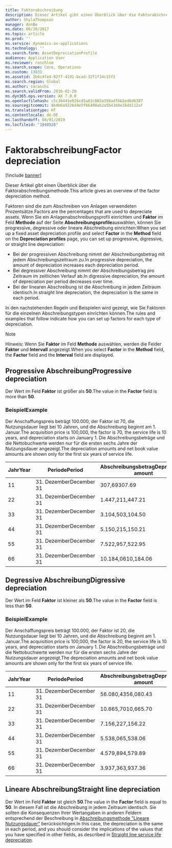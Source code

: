 ```yaml
---
title: Faktorabschreibung
description: Dieser Artikel gibt einen Überblick über die Faktorabschreibungsmethode.
author: ShylaThompson
manager: AnnBe
ms.date: 06/20/2017
ms.topic: article
ms.prod: ''
ms.service: dynamics-ax-applications
ms.technology: ''
ms.search.form: AssetDepreciationProfile
audience: Application User
ms.reviewer: roschlom
ms.search.scope: Core, Operations
ms.custom: 13831
ms.assetid: 2b6c4fe4-02ff-4191-bcad-32f1f34c15f2
ms.search.region: Global
ms.author: saraschi
ms.search.validFrom: 2016-02-28
ms.dyn365.ops.version: AX 7.0.0
ms.openlocfilehash: c5c36441e926cd5a82c802a350adf6b2ed6d6387
ms.sourcegitcommit: 8b4b6a9226d4e5f66498ab2a5b4160e26dd112af
ms.translationtype: HT
ms.contentlocale: de-DE
ms.lasthandoff: 08/01/2019
ms.locfileid: "1840528"
---
```

# <a name="factor-depreciation"></a><span data-ttu-id="4d8e9-103">Faktorabschreibung</span><span class="sxs-lookup"><span data-stu-id="4d8e9-103">Factor depreciation</span></span>

[!include [banner](../includes/banner.md)]

<span data-ttu-id="4d8e9-104">Dieser Artikel gibt einen Überblick über die Faktorabschreibungsmethode.</span><span class="sxs-lookup"><span data-stu-id="4d8e9-104">This article gives an overview of the factor depreciation method.</span></span>

<span data-ttu-id="4d8e9-105">Faktoren sind die zum Abschreiben von Anlagen verwendeten Prozentsätze.</span><span class="sxs-lookup"><span data-stu-id="4d8e9-105">Factors are the percentages that are used to depreciate assets.</span></span> <span data-ttu-id="4d8e9-106">Wenn Sie ein Anlagenabschreibungsprofil einrichten und **Faktor** im Feld **Methode** auf der Seite **Abschreibungsprofile**auswählen, können Sie progressive, degressive oder lineare Abschreibung einrichten:</span><span class="sxs-lookup"><span data-stu-id="4d8e9-106">When you set up a fixed asset depreciation profile and select **Factor** in the **Method** field on the **Depreciation profiles** page, you can set up progressive, digressive, or straight line depreciation:</span></span>

-   <span data-ttu-id="4d8e9-107">Bei der progressiven Abschreibung nimmt der Abschreibungsbetrag mit jedem Abschreibungszeitraum zu.</span><span class="sxs-lookup"><span data-stu-id="4d8e9-107">In progressive depreciation, the amount of depreciation increases each depreciation period.</span></span>
-   <span data-ttu-id="4d8e9-108">Bei degressiver Abschreibung nimmt der Abschreibungsbetrag pro Zeitraum im zeitlichen Verlauf ab.</span><span class="sxs-lookup"><span data-stu-id="4d8e9-108">In digressive depreciation, the amount of depreciation per period decreases over time.</span></span>
-   <span data-ttu-id="4d8e9-109">Bei der linearen Abschreibung ist die Abschreibung in jedem Zeitraum identisch.</span><span class="sxs-lookup"><span data-stu-id="4d8e9-109">In straight line depreciation, the depreciation is the same in each period.</span></span>

<span data-ttu-id="4d8e9-110">In den nachstehenden Regeln und Beispielen wird gezeigt, wie Sie Faktoren für die einzelnen Abschreibungstypen einrichten können.</span><span class="sxs-lookup"><span data-stu-id="4d8e9-110">The rules and examples that follow indicate how you can set up factors for each type of depreciation.</span></span> 

> [!NOTE] 
> <span data-ttu-id="4d8e9-111">Hinweis: Wenn Sie  **Faktor** im Feld  **Methode** auswählen, werden die Felder **Faktor** und **Intervall**  angezeigt.</span><span class="sxs-lookup"><span data-stu-id="4d8e9-111">When you select **Factor** in the **Method** field, the **Factor** field and the **Interval** field are displayed.</span></span>

## <a name="progressive-depreciation"></a><span data-ttu-id="4d8e9-112">Progressive Abschreibung</span><span class="sxs-lookup"><span data-stu-id="4d8e9-112">Progressive depreciation</span></span>
<span data-ttu-id="4d8e9-113">Der Wert im Feld **Faktor** ist größer als **50**.</span><span class="sxs-lookup"><span data-stu-id="4d8e9-113">The value in the **Factor** field is more than **50**.</span></span>

### <a name="example"></a><span data-ttu-id="4d8e9-114">Beispiel</span><span class="sxs-lookup"><span data-stu-id="4d8e9-114">Example</span></span>

<span data-ttu-id="4d8e9-115">Der Anschaffungspreis beträgt 100.000, der Faktor ist 70, die Nutzungsdauer liegt bei 10 Jahren, und die Abschreibung beginnt am 1. Januar.</span><span class="sxs-lookup"><span data-stu-id="4d8e9-115">The acquisition price is 100,000, the factor is 70, the service life is 10 years, and depreciation starts on January 1.</span></span> <span data-ttu-id="4d8e9-116">Die Abschreibungsbeträge und die Nettobuchwerte werden nur für die ersten sechs Jahre der Nutzungsdauer angezeigt.</span><span class="sxs-lookup"><span data-stu-id="4d8e9-116">The depreciation amounts and net book value amounts are shown only for the first six years of service life.</span></span>

| <span data-ttu-id="4d8e9-117">Jahr</span><span class="sxs-lookup"><span data-stu-id="4d8e9-117">Year</span></span> | <span data-ttu-id="4d8e9-118">Periode</span><span class="sxs-lookup"><span data-stu-id="4d8e9-118">Period</span></span>      | <span data-ttu-id="4d8e9-119">Abschreibungsbetrag</span><span class="sxs-lookup"><span data-stu-id="4d8e9-119">Depreciation amount</span></span> | <span data-ttu-id="4d8e9-120">Nettobuchwert</span><span class="sxs-lookup"><span data-stu-id="4d8e9-120">Net book value amount</span></span> |
|------|-------------|---------------------|-----------------------|
| <span data-ttu-id="4d8e9-121">1</span><span class="sxs-lookup"><span data-stu-id="4d8e9-121">1</span></span>    | <span data-ttu-id="4d8e9-122">31. Dezember</span><span class="sxs-lookup"><span data-stu-id="4d8e9-122">December 31</span></span> | <span data-ttu-id="4d8e9-123">307,69</span><span class="sxs-lookup"><span data-stu-id="4d8e9-123">307.69</span></span>              | <span data-ttu-id="4d8e9-124">99.692,31</span><span class="sxs-lookup"><span data-stu-id="4d8e9-124">99,692.31</span></span>             |
| <span data-ttu-id="4d8e9-125">2</span><span class="sxs-lookup"><span data-stu-id="4d8e9-125">2</span></span>    | <span data-ttu-id="4d8e9-126">31. Dezember</span><span class="sxs-lookup"><span data-stu-id="4d8e9-126">December 31</span></span> | <span data-ttu-id="4d8e9-127">1.447,21</span><span class="sxs-lookup"><span data-stu-id="4d8e9-127">1,447.21</span></span>            | <span data-ttu-id="4d8e9-128">98.245,10</span><span class="sxs-lookup"><span data-stu-id="4d8e9-128">98,245.10</span></span>             |
| <span data-ttu-id="4d8e9-129">3</span><span class="sxs-lookup"><span data-stu-id="4d8e9-129">3</span></span>    | <span data-ttu-id="4d8e9-130">31. Dezember</span><span class="sxs-lookup"><span data-stu-id="4d8e9-130">December 31</span></span> | <span data-ttu-id="4d8e9-131">3.104,50</span><span class="sxs-lookup"><span data-stu-id="4d8e9-131">3,104.50</span></span>            | <span data-ttu-id="4d8e9-132">95.140,60</span><span class="sxs-lookup"><span data-stu-id="4d8e9-132">95,140.60</span></span>             |
| <span data-ttu-id="4d8e9-133">4</span><span class="sxs-lookup"><span data-stu-id="4d8e9-133">4</span></span>    | <span data-ttu-id="4d8e9-134">31. Dezember</span><span class="sxs-lookup"><span data-stu-id="4d8e9-134">December 31</span></span> | <span data-ttu-id="4d8e9-135">5.150,21</span><span class="sxs-lookup"><span data-stu-id="4d8e9-135">5,150.21</span></span>            | <span data-ttu-id="4d8e9-136">89.990,39</span><span class="sxs-lookup"><span data-stu-id="4d8e9-136">89,990.39</span></span>             |
| <span data-ttu-id="4d8e9-137">5</span><span class="sxs-lookup"><span data-stu-id="4d8e9-137">5</span></span>    | <span data-ttu-id="4d8e9-138">31. Dezember</span><span class="sxs-lookup"><span data-stu-id="4d8e9-138">December 31</span></span> | <span data-ttu-id="4d8e9-139">7.522,95</span><span class="sxs-lookup"><span data-stu-id="4d8e9-139">7,522.95</span></span>            | <span data-ttu-id="4d8e9-140">82.467,44</span><span class="sxs-lookup"><span data-stu-id="4d8e9-140">82,467.44</span></span>             |
| <span data-ttu-id="4d8e9-141">6</span><span class="sxs-lookup"><span data-stu-id="4d8e9-141">6</span></span>    | <span data-ttu-id="4d8e9-142">31. Dezember</span><span class="sxs-lookup"><span data-stu-id="4d8e9-142">December 31</span></span> | <span data-ttu-id="4d8e9-143">10.184,06</span><span class="sxs-lookup"><span data-stu-id="4d8e9-143">10,184.06</span></span>           | <span data-ttu-id="4d8e9-144">72.283,38</span><span class="sxs-lookup"><span data-stu-id="4d8e9-144">72,283.38</span></span>             |

## <a name="digressive-depreciation"></a><span data-ttu-id="4d8e9-145">Degressive Abschreibung</span><span class="sxs-lookup"><span data-stu-id="4d8e9-145">Digressive depreciation</span></span>
<span data-ttu-id="4d8e9-146">Der Wert im Feld **Faktor** ist kleiner als **50**.</span><span class="sxs-lookup"><span data-stu-id="4d8e9-146">The value in the **Factor** field is less than **50**.</span></span>

### <a name="example"></a><span data-ttu-id="4d8e9-147">Beispiel</span><span class="sxs-lookup"><span data-stu-id="4d8e9-147">Example</span></span>

<span data-ttu-id="4d8e9-148">Der Anschaffungspreis beträgt 100.000, der Faktor ist 20, die Nutzungsdauer liegt bei 10 Jahren, und die Abschreibung beginnt am 1. Januar.</span><span class="sxs-lookup"><span data-stu-id="4d8e9-148">The acquisition price is 100,000, the factor is 20, the service life is 10 years, and depreciation starts on January 1.</span></span> <span data-ttu-id="4d8e9-149">Die Abschreibungsbeträge und die Nettobuchwerte werden nur für die ersten sechs Jahre der Nutzungsdauer angezeigt.</span><span class="sxs-lookup"><span data-stu-id="4d8e9-149">The depreciation amounts and net book value amounts are shown only for the first six years of service life.</span></span>

| <span data-ttu-id="4d8e9-150">Jahr</span><span class="sxs-lookup"><span data-stu-id="4d8e9-150">Year</span></span> | <span data-ttu-id="4d8e9-151">Periode</span><span class="sxs-lookup"><span data-stu-id="4d8e9-151">Period</span></span>      | <span data-ttu-id="4d8e9-152">Abschreibungsbetrag</span><span class="sxs-lookup"><span data-stu-id="4d8e9-152">Depreciation amount</span></span> | <span data-ttu-id="4d8e9-153">Nettobuchwert</span><span class="sxs-lookup"><span data-stu-id="4d8e9-153">Net book value amount</span></span> |
|------|-------------|---------------------|-----------------------|
| <span data-ttu-id="4d8e9-154">1</span><span class="sxs-lookup"><span data-stu-id="4d8e9-154">1</span></span>    | <span data-ttu-id="4d8e9-155">31. Dezember</span><span class="sxs-lookup"><span data-stu-id="4d8e9-155">December 31</span></span> | <span data-ttu-id="4d8e9-156">56.080,43</span><span class="sxs-lookup"><span data-stu-id="4d8e9-156">56,080.43</span></span>           | <span data-ttu-id="4d8e9-157">43.919,57</span><span class="sxs-lookup"><span data-stu-id="4d8e9-157">43,919.57</span></span>             |
| <span data-ttu-id="4d8e9-158">2</span><span class="sxs-lookup"><span data-stu-id="4d8e9-158">2</span></span>    | <span data-ttu-id="4d8e9-159">31. Dezember</span><span class="sxs-lookup"><span data-stu-id="4d8e9-159">December 31</span></span> | <span data-ttu-id="4d8e9-160">10.665,70</span><span class="sxs-lookup"><span data-stu-id="4d8e9-160">10,665.70</span></span>           | <span data-ttu-id="4d8e9-161">33.253,87</span><span class="sxs-lookup"><span data-stu-id="4d8e9-161">33,253.87</span></span>             |
| <span data-ttu-id="4d8e9-162">3</span><span class="sxs-lookup"><span data-stu-id="4d8e9-162">3</span></span>    | <span data-ttu-id="4d8e9-163">31. Dezember</span><span class="sxs-lookup"><span data-stu-id="4d8e9-163">December 31</span></span> | <span data-ttu-id="4d8e9-164">7.156,22</span><span class="sxs-lookup"><span data-stu-id="4d8e9-164">7,156.22</span></span>            | <span data-ttu-id="4d8e9-165">26.097,65</span><span class="sxs-lookup"><span data-stu-id="4d8e9-165">26,097.65</span></span>             |
| <span data-ttu-id="4d8e9-166">4</span><span class="sxs-lookup"><span data-stu-id="4d8e9-166">4</span></span>    | <span data-ttu-id="4d8e9-167">31. Dezember</span><span class="sxs-lookup"><span data-stu-id="4d8e9-167">December 31</span></span> | <span data-ttu-id="4d8e9-168">5.538,06</span><span class="sxs-lookup"><span data-stu-id="4d8e9-168">5,538.06</span></span>            | <span data-ttu-id="4d8e9-169">20.559,59</span><span class="sxs-lookup"><span data-stu-id="4d8e9-169">20,559.59</span></span>             |
| <span data-ttu-id="4d8e9-170">5</span><span class="sxs-lookup"><span data-stu-id="4d8e9-170">5</span></span>    | <span data-ttu-id="4d8e9-171">31. Dezember</span><span class="sxs-lookup"><span data-stu-id="4d8e9-171">December 31</span></span> | <span data-ttu-id="4d8e9-172">4.579,89</span><span class="sxs-lookup"><span data-stu-id="4d8e9-172">4,579.89</span></span>            | <span data-ttu-id="4d8e9-173">15.979,70</span><span class="sxs-lookup"><span data-stu-id="4d8e9-173">15,979.70</span></span>             |
| <span data-ttu-id="4d8e9-174">6</span><span class="sxs-lookup"><span data-stu-id="4d8e9-174">6</span></span>    | <span data-ttu-id="4d8e9-175">31. Dezember</span><span class="sxs-lookup"><span data-stu-id="4d8e9-175">December 31</span></span> | <span data-ttu-id="4d8e9-176">3.937,36</span><span class="sxs-lookup"><span data-stu-id="4d8e9-176">3,937.36</span></span>            | <span data-ttu-id="4d8e9-177">12.042,34</span><span class="sxs-lookup"><span data-stu-id="4d8e9-177">12,042.34</span></span>             |

## <a name="straight-line-depreciation"></a><span data-ttu-id="4d8e9-178">Lineare Abschreibung</span><span class="sxs-lookup"><span data-stu-id="4d8e9-178">Straight line depreciation</span></span>
<span data-ttu-id="4d8e9-179">Der Wert im Feld **Faktor** ist gleich **50**.</span><span class="sxs-lookup"><span data-stu-id="4d8e9-179">The value in the **Factor** field is equal to **50**.</span></span> <span data-ttu-id="4d8e9-180">In diesem Fall ist die Abschreibung in jedem Zeitraum identisch. Sie sollten die Konsequenzen Ihrer Wertangaben in anderen Feldern entsprechend der Beschreibung in [Abschreibungsmethode "Lineare Nutzungsdauer"](straight-line-service-life-depreciation.md) berücksichtigen.</span><span class="sxs-lookup"><span data-stu-id="4d8e9-180">In this case, the depreciation is the same in each period, and you should consider the implications of the values that you have specified in other fields, as described in [Straight line service life depreciation](straight-line-service-life-depreciation.md).</span></span>



